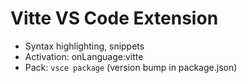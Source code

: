 # Vitte VS Code Extension
- Syntax highlighting, snippets
- Activation: onLanguage:vitte
- Pack: `vsce package` (version bump in package.json)
